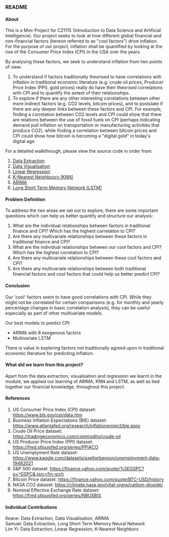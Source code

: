 ### README

#### About
This is a Mini-Project for CZ1115 (Introduction to Data Science and Artificial Intelligence). Our project seeks to look at how different global financial and non-financial factors (hereon referred to as "cool factors") drive inflation. For the purpose of our project, inflation shall be quantified by looking at the rise of the Consumer Price Index (CPI) in the USA over the years.

By analysing these factors, we seek to understand inflation from two points of view:
1. To understand if factors traditionally theorised to have correlations with inflation in traditional economic literature (e.g. crude oil prices, Producer Price Index (PPI), gold prices) really do have their theorised correlations with CPI and to quantify the extent of their relationships.
2. To explore if there are any other interesting correlations between other more indirect factors (e.g. CO2 levels, bitcoin prices), and to postulate if there are any deeper links between these factors and CPI. For example, finding a correlation between CO2 levels and CPI could show that there are relations between the use of fossil fuels on CPI (perhaps indicating demand pull inflation on transportation or manufacturing activities that produce CO2), while finding a correlation between bitcoin prices and CPI could show how bitcoin is becoming a "digital gold" in today's digital age.

For a detailed walkthrough, please view the source code in order from:
1. [Data Extraction](https://github.com/keanekwa/DSAI-Inflation-Prediction/blob/main/1.%20Data%20Extraction/notebook.ipynb)
2. [Data Visualisation](https://github.com/keanekwa/DSAI-Inflation-Prediction/blob/main/2.%20Data%20Visualisation/notebook.ipynb)
3. [Linear Regression](https://github.com/keanekwa/DSAI-Inflation-Prediction/blob/main/3.%20Linear%20Regression/notebook.ipynb)
4. [K-Nearest Neighbours (KNN)](https://github.com/keanekwa/DSAI-Inflation-Prediction/blob/main/4.%20K-Nearest%20Neighbours/notebook.ipynb)
5. [ARIMA](https://github.com/keanekwa/DSAI-Inflation-Prediction/blob/main/5.%20ARIMA/notebook.ipynb)
6. [Long Short Term Memory Network (LSTM)](https://github.com/keanekwa/DSAI-Inflation-Prediction/blob/main/6.%20Long%20Short%20Term%20Memory%20Network/notebook.ipynb)

#### Problem Definition
To address the two areas we set out to explore, there are some important questions which can help us better quantify and structure our analysis:
1. What are the individual relationships between factors in traditional finance and CPI? Which has the highest correlation to CPI?
2. Are there any multivariate relationships between these factors in traditional finance and CPI?
3. What are the individual relationships between our cool factors and CPI? Which has the highest correlation to CPI?
4. Are there any multivariate relationships between these cool factors and CPI?
5. Are there any multivariate relationships between both traditional financial factors and cool factors that could help us better predict CPI?

#### Conclusion
Our 'cool' factors seem to have good correlations with CPI. While they might not be correlated for certain comparisons (e.g. for monthly and yearly percentage changes in basic correlation analysis), they can be useful especially as part of other multivariate models.

Our best models to predict CPI:
- ARIMA with 8 exogenous factors
- Multivariate LSTM

There is value in exploring factors not traditionally agreed upon in traditional economic literature for predicting inflation.

#### What did we learn from this project?
Apart from the data extraction, visualisation and regression we learnt in the module, we applied our learning of ARIMA, KNN and LSTM, as well as tied together our financial knowledge, throughout this project.

#### References
1. US Consumer Price Index (CPI) dataset: https://www.bls.gov/cpi/data.htm
2. Business Inflation Expectations (BIE) dataset: https://www.atlantafed.org/research/inflationproject/bie.aspx
3. Crude Oil Price dataset: https://tradingeconomics.com/commodity/crude-oil
4. US Producer Price Index (PPI) dataset: https://fred.stlouisfed.org/series/PPIACO
5. US Unemplyment Rate dataset: https://www.kaggle.com/datasets/axeltorbenson/unemployment-data-19482021
6. S&P 500 dataset: https://finance.yahoo.com/quote/%5EGSPC?p=^GSPC&.tsrc=fin-srch
7. Bitcoin Price dataset: https://finance.yahoo.com/quote/BTC-USD/history
8. NASA CO2 dataset: https://climate.nasa.gov/vital-signs/carbon-dioxide/
9. Nominal Effective Exchange Rate dataset: https://fred.stlouisfed.org/series/NBUSBIS

#### Individual Contributions
Keane: Data Extraction, Data Visualisation, ARIMA  
Samuel: Data Extraction, Long Short Term Memory Neural Network  
Lim Yi: Data Extraction, Linear Regression, K-Nearest Neighbors